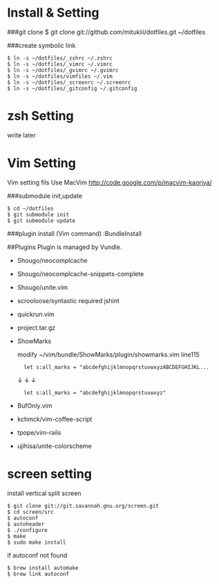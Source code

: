 # Install & Setting
###git clone
    $ git clone git://github.com/mitukiii/dotfiles.git ~/dotfiles

###create symbolic link

    $ ln -s ~/dotfiles/_zshrc ~/.zshrc
    $ ln -s ~/dotfiles/_vimrc ~/.vimrc
    $ ln -s ~/dotfiles/_gvimrc ~/.gvimrc
    $ ln -s ~/dotfiles/vimfiles ~/.vim
    $ ln -s ~/dotfiles/_screenrc ~/.screenrc
    $ ln -s ~/dotfiles/_gitconfig ~/.gitconfig

# zsh Setting
write later

# Vim Setting
Vim setting fils
Use MacVim http://code.google.com/p/macvim-kaoriya/

###submodule init,update

    $ cd ~/dotfiles
    $ git submodule init
    $ git submodule update

###plugin install (Vim command)
    :BundleInstall


##Plugins
Plugin is managed by Vundle.

* Shougo/neocomplcache

* Shougo/neocomplcache-snippets-complete

* Shougo/unite.vim

* scrooloose/syntastic
  required jshint

* quickrun.vim

* project.tar.gz

* ShowMarks

    modify ~/vim/bundle/ShowMarks/plugin/showmarks.vim line115  

        let s:all_marks = "abcdefghijklmnopqrstuvwxyzABCDEFGHIJKL...
  ↓ ↓ ↓

        let s:all_marks = "abcdefghijklmnopqrstuvwxyz"

* BufOnly.vim

* kchmck/vim-coffee-script

* tpope/vim-rails

* ujihisa/unite-colorscheme


# screen setting
install vertical split screen

    $ git clone git://git.savannah.gnu.org/screen.git
    $ cd screen/src
    $ autoconf
    $ autoheader
    $ ./configure
    $ make
    $ sudo make install


if autoconf not found

    $ brew install automake
    $ brew link autoconf

